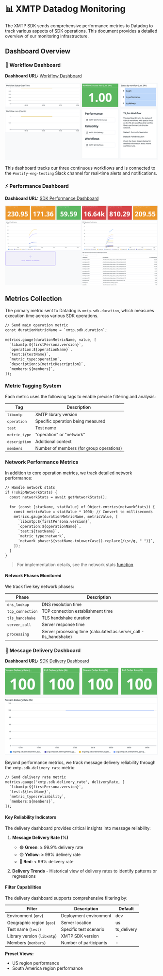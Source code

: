 # 📊 XMTP Datadog Monitoring

The XMTP SDK sends comprehensive performance metrics to Datadog to track various aspects of SDK operations. This document provides a detailed overview of our monitoring infrastructure.

## Dashboard Overview

### 🔄 Workflow Dashboard

**Dashboard URL:** [Workflow Dashboard](https://app.datadoghq.com/dashboard/9we-bpa-nzf?fromUser=false&p=1&from_ts=1741437030591&to_ts=1741440630591&live=true)

![Workflow Dashboard](/media/workflows.png)

This dashboard tracks our three continuous workflows and is connected to the `#notify-eng-testing` Slack channel for real-time alerts and notifications.

### ⚡ Performance Dashboard

**Dashboard URL:** [SDK Performance Dashboard](https://app.datadoghq.com/dashboard/9z2-in4-3we/)

![Performance Dashboard](/media/ts_performance.png)

## Metrics Collection

The primary metric sent to Datadog is `xmtp.sdk.duration`, which measures execution time across various SDK operations.

```tsx
// Send main operation metric
const durationMetricName = `xmtp.sdk.duration`;

metrics.gauge(durationMetricName, value, [
  `libxmtp:${firstPersona.version}`,
  `operation:${operationName}`,
  `test:${testName}`,
  `metric_type:operation`,
  `description:${metricDescription}`,
  `members:${members}`,
]);
```

### Metric Tagging System

Each metric uses the following tags to enable precise filtering and analysis:

| Tag           | Description                              |
| ------------- | ---------------------------------------- |
| `libxmtp`     | XMTP library version                     |
| `operation`   | Specific operation being measured        |
| `test`        | Test name                                |
| `metric_type` | "operation" or "network"                 |
| `description` | Additional context                       |
| `members`     | Number of members (for group operations) |

### Network Performance Metrics

In addition to core operation metrics, we track detailed network performance:

```tsx
// Handle network stats
if (!skipNetworkStats) {
  const networkStats = await getNetworkStats();

  for (const [statName, statValue] of Object.entries(networkStats)) {
    const metricValue = statValue * 1000; // Convert to milliseconds
    metrics.gauge(durationMetricName, metricValue, [
      `libxmtp:${firstPersona.version}`,
      `operation:${operationName}`,
      `test:${testName}`,
      `metric_type:network`,
      `network_phase:${statName.toLowerCase().replace(/\s+/g, "_")}`,
    ]);
  }
}
```

> For implementation details, see the network stats [function](/helpers/datadog.ts)

#### Network Phases Monitored

We track five key network phases:

| Phase            | Description                                                        |
| ---------------- | ------------------------------------------------------------------ |
| `dns_lookup`     | DNS resolution time                                                |
| `tcp_connection` | TCP connection establishment time                                  |
| `tls_handshake`  | TLS handshake duration                                             |
| `server_call`    | Server response time                                               |
| `processing`     | Server processing time (calculated as server_call - tls_handshake) |

### 📨 Message Delivery Dashboard

**Dashboard URL:** [SDK Delivery Dashboard](https://app.datadoghq.com/dashboard/pm2-3j8-yc5)

![Delivery Dashboard](/media/ts_delivery.png)

Beyond performance metrics, we track message delivery reliability through the `xmtp.sdk.delivery_rate` metric:

```tsx
// Send delivery rate metric
metrics.gauge("xmtp.sdk.delivery_rate", deliveryRate, [
  `libxmtp:${firstPersona.version}`,
  `test:${testName}`,
  `metric_type:reliability`,
  `members:${members}`,
]);
```

#### Key Reliability Indicators

The delivery dashboard provides critical insights into message reliability:

1. **Message Delivery Rate (%)**

   - 🟢 **Green**: ≥ 99.9% delivery rate
   - 🟡 **Yellow**: ≥ 99% delivery rate
   - 🔴 **Red**: < 99% delivery rate

2. **Delivery Trends** - Historical view of delivery rates to identify patterns or regressions

#### Filter Capabilities

The delivery dashboard supports comprehensive filtering by:

| Filter                      | Description            | Default     |
| --------------------------- | ---------------------- | ----------- |
| Environment (`env`)         | Deployment environment | dev         |
| Geographic region (`geo`)   | Server location        | us          |
| Test name (`test`)          | Specific test scenario | ts_delivery |
| Library version (`libxmtp`) | XMTP SDK version       | -           |
| Members (`members`)         | Number of participants | -           |

**Preset Views:**

- US region performance
- South America region performance
